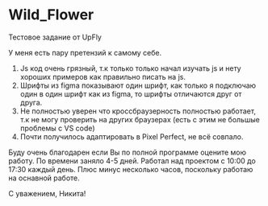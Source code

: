 # Wild_Flower
Тестовое задание от UpFly

У меня есть пару претензий к самому себе.
1) Js код очень грязный, т.к только только начал изучать js и нету хороших примеров как правильно писать на js.
2) Шрифты из figma показывают один шрифт, как только я подключаю один в один шрифт как из figma, то шрифты отличаются друг от друга.
3) Не полностью уверен что кроссбраузерность полностью работает, т.к не могу проверить на других браузерах (есть с этим не большые проблемы с VS code) 
4) Почти получилось адаптировать в Pixel Perfect, не всё совпало.

Буду очень благодарен если Вы по полной программе оцените мою работу.
По времени заняло 4-5 дней. Работал над проектом с 10:00 до 17:30 каждый день. Плюс минус несколько часов, поскольку работаю на оснавной работе. 

С уважением, Никита!
